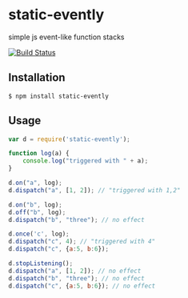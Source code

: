 # static-evently

  simple js event-like function stacks

  [![Build Status](https://travis-ci.org/dtudury/static-evently.png)](https://travis-ci.org/dtudury/static-evently)

## Installation

    $ npm install static-evently

## Usage

```js
var d = require('static-evently');

function log(a) {
    console.log("triggered with " + a);
}

d.on("a", log);
d.dispatch("a", [1, 2]); // "triggered with 1,2"

d.on("b", log);
d.off("b", log);
d.dispatch("b", "three"); // no effect

d.once('c', log);
d.dispatch("c", 4); // "triggered with 4"
d.dispatch("c", {a:5, b:6});

d.stopListening();
d.dispatch("a", [1, 2]); // no effect
d.dispatch("b", "three"); // no effect
d.dispatch("c", {a:5, b:6}); // no effect
```